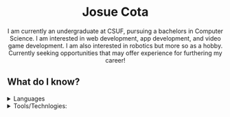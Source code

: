 <h1><div align="center"> Josue Cota</div></h1>
<p align="center">
  I am currently an undergraduate at CSUF, pursuing a bachelors in Computer Science. I am interested in web development, app development, and video game development. I am also interested in robotics but more so as a hobby. Currently seeking opportunities that may offer
  experience for furthering my career!
</p>
    <h2>What do I know?</h3>
  <p>

  <details> 
    <summary> Languages </summary>
  <ul>
      <li>Python</li>
      <li>C++</li>
      <li>C#</li>
      <li>Kotlin</li>
      <li>Java</li>
      <li>Javascript</li>
      <li>SQL</li>

  </ul>  
  </details>
  <details>
    <summary> Tools/Technlogies: </summary>
  <ul>
      <li>Github</li>
      <li>Android Studio</li>
      <li>Unity</li>
      <li>Unreal Engine</li>
      <li>MySQL</li>
      <li>VSCode</li>
      <li>Figma</li>
      <li>Postman</li>
  </ul>  
  </details>
  </p>
